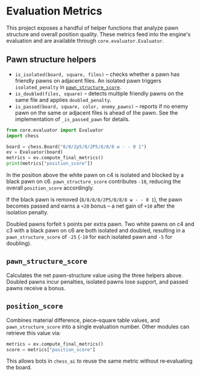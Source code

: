 # Evaluation Metrics

This project exposes a handful of helper functions that analyze pawn structure and overall position quality.
These metrics feed into the engine's evaluation and are available through `core.evaluator.Evaluator`.

## Pawn structure helpers

- `is_isolated(board, square, files)` – checks whether a pawn has friendly pawns on adjacent files. An isolated pawn triggers `isolated_penalty` in [`pawn_structure_score`](../core/evaluator.py).
- `is_doubled(files, square)` – detects multiple friendly pawns on the same file and applies `doubled_penalty`.
- `is_passed(board, square, color, enemy_pawns)` – reports if no enemy pawn on the same or adjacent files is ahead of the pawn. See the implementation of `_is_passed_pawn` for details.

```python
from core.evaluator import Evaluator
import chess

board = chess.Board("8/8/2p5/8/2P5/8/8/8 w - - 0 1")
ev = Evaluator(board)
metrics = ev.compute_final_metrics()
print(metrics["position_score"])
```

In the position above the white pawn on c4 is isolated and blocked by a black pawn on c6.  `pawn_structure_score`
contributes `-10`, reducing the overall `position_score` accordingly.

If the black pawn is removed (`8/8/8/8/2P5/8/8/8 w - - 0 1`), the pawn becomes passed and earns a `+20` bonus – a net gain of
`+10` after the isolation penalty.

Doubled pawns forfeit `5` points per extra pawn.  Two white pawns on c4 and c3 with a black pawn on c6 are both isolated and
doubled, resulting in a `pawn_structure_score` of `-25` (`-10` for each isolated pawn and `-5` for doubling).

## `pawn_structure_score`

Calculates the net pawn-structure value using the three helpers above. Doubled pawns incur penalties, isolated pawns lose support,
and passed pawns receive a bonus.

## `position_score`

Combines material difference, piece–square table values, and `pawn_structure_score` into a single evaluation number.  Other modules
can retrieve this value via:

```python
metrics = ev.compute_final_metrics()
score = metrics["position_score"]
```

This allows bots in `chess_ai` to reuse the same metric without re‑evaluating the board.

